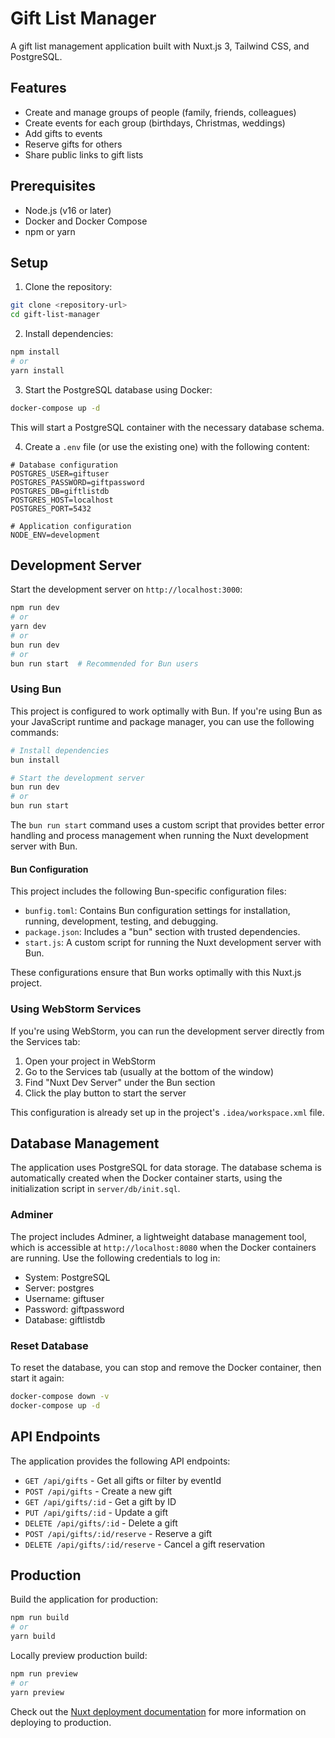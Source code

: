 # Gift List Manager

A gift list management application built with Nuxt.js 3, Tailwind CSS, and PostgreSQL.

## Features

- Create and manage groups of people (family, friends, colleagues)
- Create events for each group (birthdays, Christmas, weddings)
- Add gifts to events
- Reserve gifts for others
- Share public links to gift lists

## Prerequisites

- Node.js (v16 or later)
- Docker and Docker Compose
- npm or yarn

## Setup

1. Clone the repository:

```bash
git clone <repository-url>
cd gift-list-manager
```

2. Install dependencies:

```bash
npm install
# or
yarn install
```

3. Start the PostgreSQL database using Docker:

```bash
docker-compose up -d
```

This will start a PostgreSQL container with the necessary database schema.

4. Create a `.env` file (or use the existing one) with the following content:

```
# Database configuration
POSTGRES_USER=giftuser
POSTGRES_PASSWORD=giftpassword
POSTGRES_DB=giftlistdb
POSTGRES_HOST=localhost
POSTGRES_PORT=5432

# Application configuration
NODE_ENV=development
```

## Development Server

Start the development server on `http://localhost:3000`:

```bash
npm run dev
# or
yarn dev
# or
bun run dev
# or
bun run start  # Recommended for Bun users
```

### Using Bun

This project is configured to work optimally with Bun. If you're using Bun as your JavaScript runtime and package manager, you can use the following commands:

```bash
# Install dependencies
bun install

# Start the development server
bun run dev
# or
bun run start
```

The `bun run start` command uses a custom script that provides better error handling and process management when running the Nuxt development server with Bun.

#### Bun Configuration

This project includes the following Bun-specific configuration files:

- `bunfig.toml`: Contains Bun configuration settings for installation, running, development, testing, and debugging.
- `package.json`: Includes a "bun" section with trusted dependencies.
- `start.js`: A custom script for running the Nuxt development server with Bun.

These configurations ensure that Bun works optimally with this Nuxt.js project.

### Using WebStorm Services

If you're using WebStorm, you can run the development server directly from the Services tab:

1. Open your project in WebStorm
2. Go to the Services tab (usually at the bottom of the window)
3. Find "Nuxt Dev Server" under the Bun section
4. Click the play button to start the server

This configuration is already set up in the project's `.idea/workspace.xml` file.

## Database Management

The application uses PostgreSQL for data storage. The database schema is automatically created when the Docker container starts, using the initialization script in `server/db/init.sql`.

### Adminer

The project includes Adminer, a lightweight database management tool, which is accessible at `http://localhost:8080` when the Docker containers are running. Use the following credentials to log in:

- System: PostgreSQL
- Server: postgres
- Username: giftuser
- Password: giftpassword
- Database: giftlistdb

### Reset Database

To reset the database, you can stop and remove the Docker container, then start it again:

```bash
docker-compose down -v
docker-compose up -d
```

## API Endpoints

The application provides the following API endpoints:

- `GET /api/gifts` - Get all gifts or filter by eventId
- `POST /api/gifts` - Create a new gift
- `GET /api/gifts/:id` - Get a gift by ID
- `PUT /api/gifts/:id` - Update a gift
- `DELETE /api/gifts/:id` - Delete a gift
- `POST /api/gifts/:id/reserve` - Reserve a gift
- `DELETE /api/gifts/:id/reserve` - Cancel a gift reservation

## Production

Build the application for production:

```bash
npm run build
# or
yarn build
```

Locally preview production build:

```bash
npm run preview
# or
yarn preview
```

Check out the [Nuxt deployment documentation](https://nuxt.com/docs/getting-started/deployment) for more information on deploying to production.
